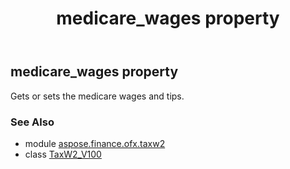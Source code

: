 ﻿---
title: medicare_wages property
second_title: Aspose.Finance for Python via .NET API References
description: 
type: docs
weight: 130
url: /python-net/aspose.finance.ofx.taxw2/taxw2_v100/medicare_wages/
is_root: false
---

## medicare_wages property


Gets or sets the medicare wages and tips.

### See Also
* module [aspose.finance.ofx.taxw2](../../)
* class [TaxW2_V100](/finance/python-net/aspose.finance.ofx.taxw2/taxw2_v100)
